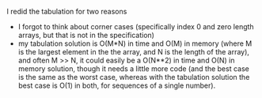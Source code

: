 I redid the tabulation for two reasons

- I forgot to think about corner cases (specifically index 0 and zero length arrays, but that is not in the specification)
- my tabulation solution is O(M*N) in time and O(M) in memory (where M is the largest element in the the array, and N is the length of the array), and often M >> N, it could easily be a O(N**2) in time and O(N) in memory solution, though it needs a little more code (and the best case is the same as the worst case, whereas with the tabulation solution the best case is O(1) in both, for sequences of a single number).
